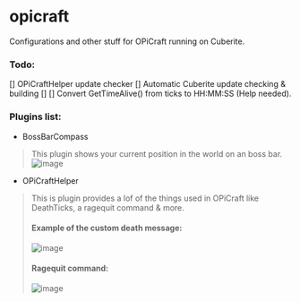 # opicraft
Configurations and other stuff for OPiCraft running on Cuberite.
### Todo:
[] OPiCraftHelper update checker
[] Automatic Cuberite update checking & building
[] 
[] Convert GetTimeAlive() from ticks to HH:MM:SS (Help needed).


### Plugins list:
- BossBarCompass
> This plugin shows your current position in the world on an boss bar.
> ![image](https://user-images.githubusercontent.com/18449778/111003688-4c166f00-8390-11eb-998b-19d2ca9e7602.png)


- OPiCraftHelper
> This is plugin provides a lof of the things used in OPiCraft like DeathTicks, a ragequit command & more.
> #### Example of the custom death message:
> ![image](https://user-images.githubusercontent.com/18449778/111002281-d4474500-838d-11eb-8aec-4f5d6d16a1d0.png)
> #### Ragequit command:
> ![image](https://user-images.githubusercontent.com/18449778/111003459-da3e2580-838f-11eb-972a-bef1717872e5.png)

